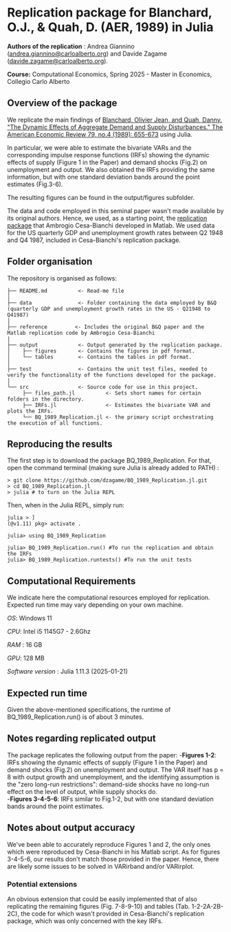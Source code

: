 # Replication package for Blanchard, O.J., & Quah, D. (AER, 1989) in Julia

**Authors of the replication** : Andrea Giannino (andrea.giannino@carloalberto.org) and Davide Zagame (davide.zagame@carloalberto.org).

**Course:** Computational Economics, Spring 2025 - Master in Economics, Collegio Carlo Alberto

## Overview of the package

We replicate the main findings of [Blanchard, Olivier Jean, and Quah, Danny. "The Dynamic Effects of Aggregate Demand and
Supply Disturbances." The American Economic Review 79, no.4 (1989): 655-673](https://uh.edu/~bsorense/BlanchardQuah1989.pdf) using Julia.

In particular, we were able to estimate the bivariate VARs and the corresponding impulse response functions (IRFs) showing the dynamic effects of supply (Figure 1 in the Paper) and demand shocks (Fig.2) on unemployment and output. 
We also obtained the IRFs providing the same information, but with one standard deviation bands around the point estimates (Fig.3-6).

The resulting figures can be found in the output/figures subfolder.

The data and code employed in this seminal paper wasn't made available by its original authors. Hence, we used, as a starting point, the [replication package](https://github.com/ambropo/VAR-Toolbox/tree/main/v3dot0/Replic/BQ1989) that Ambrogio Cesa-Bianchi developed in Matlab. We used data for the US quarterly GDP and unemployment growth rates between Q2 1948 and Q4 1987, included in Cesa-Bianchi's replication package.


## Folder organisation

The repository is organised as follows:

```
├── README.md          <- Read-me file
│
├── data               <- Folder containing the data employed by B&Q (quarterly GDP and unemployment growth rates in the US - Q21948 to Q41987)
│   
├── reference         <- Includes the original B&Q paper and the Matlab replication code by Ambrogio Cesa-Bianchi
|
├── output             <- Output generated by the replication package.
│    ├── figures       <- Contains the figures in pdf format.
│    └── tables        <- Contains the tables in pdf format.
│
├── test               <- Contains the unit test files, needed to verify the functionality of the functions developed for the package.
│
└── src                <- Source code for use in this project.
     ├── files_path.jl          <- Sets short names for certain folders in the directory.
     ├── IRFs.jl                <- Estimates the bivariate VAR and plots the IRFs. 
     └── BQ_1989_Replication.jl <- the primary script orchestrating the execution of all functions.
```

## Reproducing the results
The first step is to download the package BQ_1989_Replication. 
For that, open the command terminal (making sure Julia is already added to PATH) :

```
> git clone https://github.com/dzagame/BQ_1989_Replication.jl.git
> cd BQ_1989_Replication.jl
> julia # to turn on the Julia REPL
```
Then, when in the Julia REPL, simply run:
```
julia > ]
(@v1.11) pkg> activate .

julia> using BQ_1989_Replication

julia> BQ_1989_Replication.run() #To run the replication and obtain the IRFs
julia> BQ_1989_Replication.runtests() #To run the unit tests
```

## Computational Requirements

We indicate here the computational resources employed for replication. Expected run time may vary depending on your own machine.

*OS*: Windows 11

*CPU*: Intel i5 1145G7 - 2.6Ghz 

*RAM* : 16 GB

*GPU*: 128 MB

*Software version* : Julia 1.11.3 (2025-01-21)

## Expected run time

Given the above-mentioned specifications, the runtime of BQ_1989_Replication.run() is of about 3 minutes.

## Notes regarding replicated output

The package replicates the following output from the paper:
-**Figures 1-2**: IRFs showing the dynamic effects of supply (Figure 1 in the Paper) and demand shocks (Fig.2) on unemployment and output. The VAR itself has p = 8 with output growth and unemployment, and the identifying assumption is the "zero long-run restrictions": demand-side shocks have no long-run effect on the level of output, while supply shocks do.  
-**Figures 3-4-5-6**: IRFs similar to Fig.1-2, but with one standard deviation bands around the point estimates.

## Notes about output accuracy

We've been able to accurately reproduce Figures 1 and 2, the only ones which were reproduced by Cesa-Bianchi in his Matlab script.
As for figures 3-4-5-6, our results don't match those provided in the paper. Hence, there are likely some issues to be solved in VARirband and/or VARirplot.

### Potential extensions

An obvious extension that could be easily implemented that of also replicating the remaining figures (Fig. 7-8-9-10) and tables (Tab. 1-2-2A-2B-2C), the code for which wasn't provided in Cesa-Bianchi's replication package, which was only concerned with the key IRFs.

